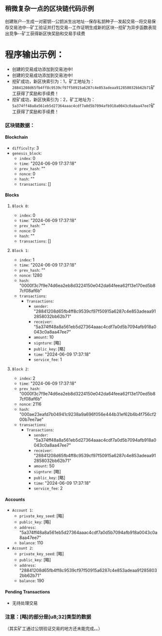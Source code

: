 ## 稍微复杂一点的区块链代码示例

创建账户--生成一对密钥--公钥派生出地址--保存私钥种子--发起交易--将交易保存交易池中--矿工验证并打包交易--工作证明生成新的区块--挖矿为异步函数表现出竞争--矿工获得新区快奖励和交易手续费

# 程序输出示例：
- 创建的交易成功添加到交易池中!
- 创建的交易成功添加到交易池中!
- 挖矿成功，新区快索引为：1，矿工地址为：`28841208d65fb4ff8c9539cf97f50915a6287c4e853adeaa912858032bb62b71`矿工获得了奖励和手续费！
- 挖矿成功，新区快索引为：2，矿工地址为：`5a374ff48a8a561eb5d27364aaac4cdf7a0d5b7094afb918a0043c0a8aa47ee7`矿工获得了奖励和手续费！

### 区块链数据：
####  Blockchain
- `difficulty`: 3
- `genesis_block`:
  - `index`: 0
  - `time`: "2024-06-09 17:37:18"
  - `prev_hash`: ""
  - `nonce`: 0
  - `hash`: ""
  - `transactions`: []

#### Blocks
1. `Block 0`:
   - `index`: 0
   - `time`: "2024-06-09 17:37:18"
   - `prev_hash`: ""
   - `nonce`: 0
   - `hash`: ""
   - `transactions`: []
2. `Block 1`:
   - `index`: 1
   - `time`: "2024-06-09 17:37:18"
   - `prev_hash`: ""
   - `nonce`: 1280
   - `hash`: "0000f3c7f9e74d6ea2eb8d3224150e042da64feea62f13e170ed5b87cf08af6b"
   - `transactions`:
     - `Transactions`:
       - `sender`: "28841208d65fb4ff8c9539cf97f50915a6287c4e853adeaa912858032bb62b71"
       - `receiver`: "5a374ff48a8a561eb5d27364aaac4cdf7a0d5b7094afb918a0043c0a8aa47ee7"
       - `amount`: 10
       - `signture`: [略]
       - `public_key`: [略]
       - `time`: "2024-06-09 17:37:18"
       - `service_fee`: 1

3. `Block 2`:
   - `index`: 2
   - `time`: "2024-06-09 17:37:18"
   - `prev_hash`: "0000f3c7f9e74d6ea2eb8d3224150e042da64feea62f13e170ed5b87cf08af6b"
   - `nonce`: 2116
   - `hash`: "000ae23eafd7b04941c9238a9a696f056e444b31ef62b6b4f756cf200b7ee7ae"
   - `transactions`:
     - `Transactions`:
       - `sender`: "5a374ff48a8a561eb5d27364aaac4cdf7a0d5b7094afb918a0043c0a8aa47ee7"
       - `receiver`: "28841208d65fb4ff8c9539cf97f50915a6287c4e853adeaa912858032bb62b71"
       - `amount`: 50
       - `signture`: [略]
       - `public_key`: [略]
       - `time`: "2024-06-09 17:37:18"
       - `service_fee`: 2

#### Accounts
- `Account 1`:
  - `private_key_seed`: [略]
  - `public_key`: [略]
  - `address`: "5a374ff48a8a561eb5d27364aaac4cdf7a0d5b7094afb918a0043c0a8aa47ee7"
  - `balance`: 110
- `Account 2`:
  - `private_key_seed`: [略]
  - `public_key`: [略]
  - `address`: "28841208d65fb4ff8c9539cf97f50915a6287c4e853adeaa912858032bb62b71"
  - `balance`: 190

#### Pending Transactions
- 无待处理交易

### 注意：[略]的部分是[u8;32]类型的数据

（其实矿工通过公钥验证交易的地方还未能完成。。）
